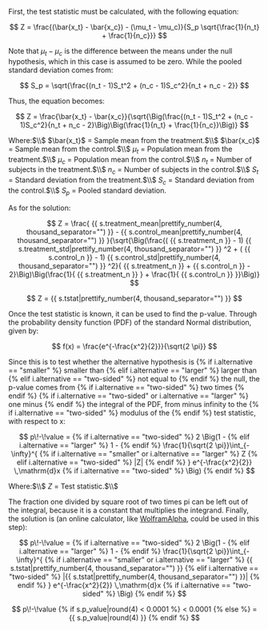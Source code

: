 First, the test statistic must be calculated, with the following equation:

$$
Z = \frac{(\bar{x_t} - \bar{x_c}) - (\mu_t - \mu_c)}{S_p \sqrt{\frac{1}{n_t} + \frac{1}{n_c}}}
$$

Note that $\mu_t - \mu_c$ is the difference between the means under the null hypothesis, which in this case is assumed to be zero. While the pooled standard deviation comes from:

$$
S_p = \sqrt{\frac{(n_t - 1)S_t^2 + (n_c - 1)S_c^2}{n_t + n_c - 2}}
$$

Thus, the equation becomes:

$$
Z = \frac{\bar{x_t} - \bar{x_c}}{\sqrt{\Big(\frac{(n_t - 1)S_t^2 + (n_c - 1)S_c^2}{n_t + n_c - 2}\Big)\Big(\frac{1}{n_t} + \frac{1}{n_c}}\Big)}
$$

Where:$\\$
$\bar{x_t}$ = Sample mean from the treatment.$\\$
$\bar{x_c}$ = Sample mean from the control.$\\$
$\mu_t$ = Population mean from the treatment.$\\$
$\mu_c$ = Population mean from the control.$\\$
$n_t$ = Number of subjects in the treatment.$\\$
$n_c$ = Number of subjects in the control.$\\$
$S_t$ = Standard deviation from the treatment.$\\$
$S_c$ = Standard deviation from the control.$\\$
$S_p$ = Pooled standard deviation.

As for the solution:

$$
Z = \frac{ {{ s.treatment_mean|prettify_number(4, thousand_separator="") }} - {{ s.control_mean|prettify_number(4, thousand_separator="") }} }{\sqrt{\Big(\frac{( {{ s.treatment_n }} - 1) {{ s.treatment_std|prettify_number(4, thousand_separator="") }} ^2 + ( {{ s.control_n }} - 1) {{ s.control_std|prettify_number(4, thousand_separator="") }} ^2}{ {{ s.treatment_n }} + {{ s.control_n }} - 2}\Big)\Big(\frac{1}{ {{ s.treatment_n }} } + \frac{1}{ {{ s.control_n }} }}\Big)}
$$

$$
Z = {{ s.tstat|prettify_number(4, thousand_separator="") }}
$$

Once the test statistic is known, it can be used to find the p-value. Through the probability density function (PDF) of the standard Normal distribution, given by:

$$
f(x) = \frac{e^{-\frac{x^2}{2}}}{\sqrt{2 \pi}}
$$

Since this is to test whether the alternative hypothesis is
{% if i.alternative == "smaller" %}
 smaller than
{% elif i.alternative == "larger" %}
 larger than
{% elif i.alternative == "two-sided" %}
 not equal to
{% endif %}
 the null, the p-value comes from
{% if i.alternative == "two-sided" %}
 two times
{% endif %}
{% if i.alternative == "two-sided" or i.alternative == "larger" %}
 one minus
{% endif %}
 the integral of the PDF, from minus infinity to the
{% if i.alternative == "two-sided" %}
 modulus of the
{% endif %}
 test statistic, with respect to x:

$$
p\!-\!value =
{% if i.alternative == "two-sided" %}
2 \Big(1 -
{% elif i.alternative == "larger" %}
1 -
{% endif %}
\frac{1}{\sqrt{2 \pi}}\int_{-\infty}^{
{% if i.alternative == "smaller" or i.alternative == "larger" %}
Z
{% elif i.alternative == "two-sided" %}
|Z|
{% endif %}
} e^{-\frac{x^2}{2}} \,\mathrm{d}x
{% if i.alternative == "two-sided" %}
\Big)
{% endif %}
$$

Where:$\\$
$Z$ = Test statistic.$\\$

The fraction one divided by square root of two times pi can be left out of the integral, because it is a constant that multiplies the integrand. Finally, the solution is (an online calculator, like [WolframAlpha](https://www.wolframalpha.com), could be used in this step):

$$
p\!-\!value =
{% if i.alternative == "two-sided" %}
2 \Big(1 -
{% elif i.alternative == "larger" %}
1 -
{% endif %}
\frac{1}{\sqrt{2 \pi}}\int_{-\infty}^{
{% if i.alternative == "smaller" or i.alternative == "larger" %}
{{ s.tstat|prettify_number(4, thousand_separator="") }}
{% elif i.alternative == "two-sided" %}
|{{ s.tstat|prettify_number(4, thousand_separator="") }}|
{% endif %}
} e^{-\frac{x^2}{2}} \,\mathrm{d}x
{% if i.alternative == "two-sided" %}
\Big)
{% endif %}
$$

$$
p\!-\!value
{% if s.p_value|round(4) < 0.0001 %}
< 0.0001
{% else %}
= {{ s.p_value|round(4) }}
{% endif %}
$$
